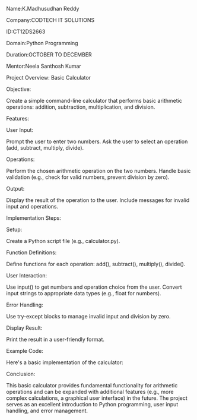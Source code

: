 Name:K.Madhusudhan Reddy

Company:CODTECH IT SOLUTIONS

ID:CT12DS2663

Domain:Python Programming

Duration:OCTOBER TO DECEMBER

Mentor:Neela Santhosh Kumar

Project Overview: Basic Calculator

Objective:

Create a simple command-line calculator that performs basic arithmetic operations: addition, subtraction, multiplication, and division.

Features:

User Input:

Prompt the user to enter two numbers. Ask the user to select an operation (add, subtract, multiply, divide).

Operations:

Perform the chosen arithmetic operation on the two numbers. Handle basic validation (e.g., check for valid numbers, prevent division by zero).

Output:

Display the result of the operation to the user. Include messages for invalid input and operations.

Implementation Steps:

Setup:

Create a Python script file (e.g., calculator.py).

Function Definitions:

Define functions for each operation: add(), subtract(), multiply(), divide().

User Interaction:

Use input() to get numbers and operation choice from the user. Convert input strings to appropriate data types (e.g., float for numbers).

Error Handling:

Use try-except blocks to manage invalid input and division by zero.

Display Result:

Print the result in a user-friendly format.

Example Code:

Here's a basic implementation of the calculator:

Conclusion:

This basic calculator provides fundamental functionality for arithmetic operations and can be expanded with additional features (e.g., more complex calculations, a graphical user interface) in the future. The project serves as an excellent introduction to Python programming, user input handling, and error management. 
